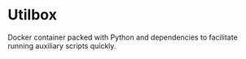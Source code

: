 # Utilbox
Docker container packed with Python and dependencies to facilitate running auxiliary scripts quickly.
